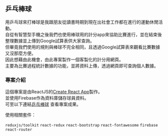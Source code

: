 ## 乒乓棒球
用乒乓球來打棒球是我跟朋友從讀書時期到現在出社會工作都在進行的運動休閒活動。\
自從有智慧型手機之後我們也使用棒球用的計分app來協助比賽進行，並在結束後整理數據並上傳到Google試算表供大家查詢。\
但畢竟我們使用的規則與棒球不完全相同，且透過Google試算表來觀看比賽數據又沒那麼方便。\
因此想藉由此機會，由此專案製作一個客製化的計分用網頁。\
主要為比賽過程統計數據的功能，並將資料上傳，透過網頁即可查詢個人數據。

### 專案介紹

這個專案是由ReactJS的[Create React App](https://github.com/facebook/create-react-app)製作。\
並使用Firebase作為資料庫儲存球員資料。\
可至以下連結[乒乓棒球](https://hsuwayne.github.io/Pronball_React/) 查看專案成果。

使用相關套件：

`reduxjs/toolkit` `react-redux` `react-bootstrap` `react-fontawesome` `firebase` `react-router`


